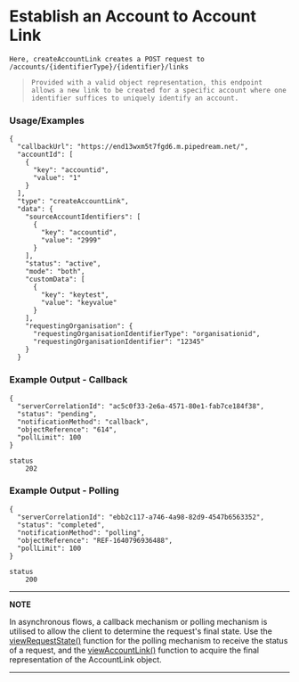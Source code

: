# Establish an Account to Account Link

`Here, createAccountLink creates a POST request to /accounts/{identifierType}/{identifier}/links`

> `Provided with a valid object representation, this endpoint allows a new link to be created for a specific account where one identifier suffices to uniquely identify an account.`


### Usage/Examples

```
{
  "callbackUrl": "https://end13wxm5t7fgd6.m.pipedream.net/",
  "accountId": [
    {
      "key": "accountid",
      "value": "1"
    }
  ],
  "type": "createAccountLink",
  "data": {
    "sourceAccountIdentifiers": [
      {
        "key": "accountid",
        "value": "2999"
      }
    ],
    "status": "active",
    "mode": "both",
    "customData": [
      {
        "key": "keytest",
        "value": "keyvalue"
      }
    ],
    "requestingOrganisation": {
      "requestingOrganisationIdentifierType": "organisationid",
      "requestingOrganisationIdentifier": "12345"
    }
  }

```

### Example Output - Callback

```
{
  "serverCorrelationId": "ac5c0f33-2e6a-4571-80e1-fab7ce184f38",
  "status": "pending",
  "notificationMethod": "callback",
  "objectReference": "614",
  "pollLimit": 100
}

status
    202
```

### Example Output - Polling

```
{
  "serverCorrelationId": "ebb2c117-a746-4a98-82d9-4547b6563352",
  "status": "completed",
  "notificationMethod": "polling",
  "objectReference": "REF-1640796936488",
  "pollLimit": 100
}

status
    200
```

---

**NOTE**

In asynchronous flows, a callback mechanism or polling mechanism is utilised to allow the client to determine the request's final state. Use the [viewRequestState()](viewRequestState.md) function for the polling mechanism to receive the status of a request, and the [viewAccountLink()](viewAccountLink.md) function to acquire the final representation of the AccountLink object.

---
